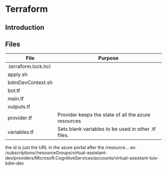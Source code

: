# Terraform

## Introduction



## Files

| File | Purpose |
| ---- | ------- |
| .terraform.lock.hcl | |
| apply.sh | |
| bdmDevContext.sh | |
| bot.tf | |
| main.tf | |
| outputs.tf | |
| provider.tf | Provider keeps the state of all the azure resources |
| variables.tf | Sets blank variables to be used in other .tf files. |

the id is just the URL in the azure portal after the /resource... ex:
/subscriptions/<redacted>/resourceGroups/virtual-assistant-dev/providers/Microsoft.CognitiveServices/accounts/virtual-assistant-luis-bdm-dev

